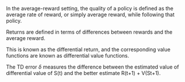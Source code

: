
In the average-reward setting, the quality of a policy is defined as the average rate of reward, or simply average reward, while following that policy.

Returns are defined in terms of differences between rewards and the average reward.

This is known as the differential return, and the corresponding value functions are known as differential value functions.

The TD error $\delta$ measures the difference between the estimated value of differential value of S(t) and the better estimate R(t+1) + V(St+1).


